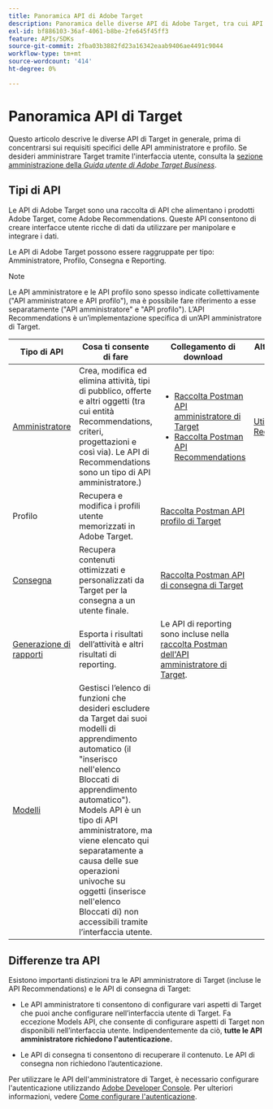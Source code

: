 ```yaml
---
title: Panoramica API di Adobe Target
description: Panoramica delle diverse API di Adobe Target, tra cui API di consegna, API di reporting, API di amministrazione, API di profilo, API di consigli e collegamenti alle raccolte postman.
exl-id: bf886103-36af-4061-b8be-2fe645f45ff3
feature: APIs/SDKs
source-git-commit: 2fba03b3882fd23a16342eaab9406ae4491c9044
workflow-type: tm+mt
source-wordcount: '414'
ht-degree: 0%

---
```


# Panoramica API di Target

Questo articolo descrive le diverse API di Target in generale, prima di concentrarsi sui requisiti specifici delle API amministratore e profilo. Se desideri amministrare Target tramite l&#39;interfaccia utente, consulta la [sezione amministrazione della *Guida utente di Adobe Target Business*](https://experienceleague.adobe.com/docs/target/using/administer/administrating-target.html?lang=en).

## Tipi di API

Le API di Adobe Target sono una raccolta di API che alimentano i prodotti Adobe Target, come Adobe Recommendations. Queste API consentono di creare interfacce utente ricche di dati da utilizzare per manipolare e integrare i dati.

Le API di Adobe Target possono essere raggruppate per tipo: Amministratore, Profilo, Consegna e Reporting.

>[!NOTE]
>
>Le API amministratore e le API profilo sono spesso indicate collettivamente (&quot;API amministratore e API profilo&quot;), ma è possibile fare riferimento a esse separatamente (&quot;API amministratore&quot; e &quot;API profilo&quot;). L’API Recommendations è un’implementazione specifica di un’API amministratore di Target.

| Tipo di API | Cosa ti consente di fare | Collegamento di download | Altri collegamenti utili |
| --- | --- | --- |--- |
| [Amministratore](../administer/admin-api/admin-api-overview-new.md) | Crea, modifica ed elimina attività, tipi di pubblico, offerte e altri oggetti (tra cui entità Recommendations, criteri, progettazioni e così via). Le API di Recommendations sono un tipo di API amministratore.) | <UL><li>[Raccolta Postman API amministratore di Target](https://developers.adobetarget.com/api/#admin-postman-collection)</li><li>[Raccolta Postman API Recommendations](https://developer.adobe.com/target/administer/recommendations-api/#section/Postman)</li></UL> | [Utilizzare le API di Recommendations](../before-administer/recs-api/overview.md) |
| Profilo | Recupera e modifica i profili utente memorizzati in Adobe Target. | [Raccolta Postman API profilo di Target](https://developers.adobetarget.com/api/#profiles) |  |
| [Consegna](../implement/delivery-api/overview.md) | Recupera contenuti ottimizzati e personalizzati da Target per la consegna a un utente finale. | [Raccolta Postman API di consegna di Target](/help/dev/before-implement/delivery-api-overview/getting-started.md#postman) |  |
| [Generazione di rapporti](../administer/admin-api/admin-api-overview-new.md) | Esporta i risultati dell’attività e altri risultati di reporting. | Le API di reporting sono incluse nella [raccolta Postman dell&#39;API amministratore di Target](https://developers.adobetarget.com/api/#admin-postman-collection). |  |
| [Modelli](../administer/models-api/models-api-overview.md) | Gestisci l’elenco di funzioni che desideri escludere da Target dai suoi modelli di apprendimento automatico (il &quot;inserisco nell&#39;elenco Bloccati di apprendimento automatico&quot;). Models API è un tipo di API amministratore, ma viene elencato qui separatamente a causa delle sue operazioni univoche su oggetti (inserisce nell&#39;elenco Bloccati di) non accessibili tramite l’interfaccia utente. |  |  |

## Differenze tra API

Esistono importanti distinzioni tra le API amministratore di Target (incluse le API Recommendations) e le API di consegna di Target:

* Le API amministratore ti consentono di configurare vari aspetti di Target che puoi anche configurare nell’interfaccia utente di Target. Fa eccezione Models API, che consente di configurare aspetti di Target non disponibili nell’interfaccia utente. Indipendentemente da ciò, **tutte le API amministratore richiedono l&#39;autenticazione.**

* Le API di consegna ti consentono di recuperare il contenuto. Le API di consegna non richiedono l’autenticazione.

Per utilizzare le API dell&#39;amministratore di Target, è necessario configurare l&#39;autenticazione utilizzando [Adobe Developer Console](https://developer.adobe.com/console/home). Per ulteriori informazioni, vedere [Come configurare l&#39;autenticazione](../before-administer/configure-authentication.md).
